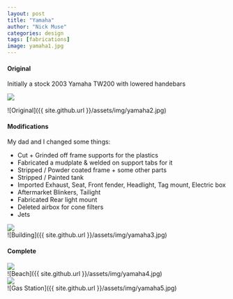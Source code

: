 ```yaml
---
layout: post
title: "Yamaha"
author: "Nick Muse"
categories: design
tags: [fabrications]
image: yamaha1.jpg
---
```


#### Original
Initially a stock 2003 Yamaha TW200 with lowered handebars

<div class="featured-image">
  <img src="{{ site.github.url }}/assets/img/yamaha2.jpg">
</div>

![Original]({{ site.github.url }}/assets/img/yamaha2.jpg)

#### Modifications
My dad and I changed some things:
- Cut + Grinded off frame supports for the plastics
- Fabricated a mudplate & welded on support tabs for it
- Stripped / Powder coated frame + some other parts
- Stripped / Painted tank
- Imported Exhaust, Seat, Front fender, Headlight, Tag mount, Electric box
- Aftermarket Blinkers, Tailight
- Fabricated Rear light mount
- Deleted airbox for cone filters
- Jets

<div class="featured-image">
  <img src="{{ site.github.url }}/assets/img/yamaha3.jpg">
</div>
![Building]({{ site.github.url }}/assets/img/yamaha3.jpg)

#### Complete

<div class="featured-image">
  <img src="{{ site.github.url }}/assets/img/yamaha4.jpg">
</div>
![Beach]({{ site.github.url }}/assets/img/yamaha4.jpg)

<div class="featured-image">
  <img src="{{ site.github.url }}/assets/img/yamaha5.jpg">
</div>
![Gas Station]({{ site.github.url }}/assets/img/yamaha5.jpg)
